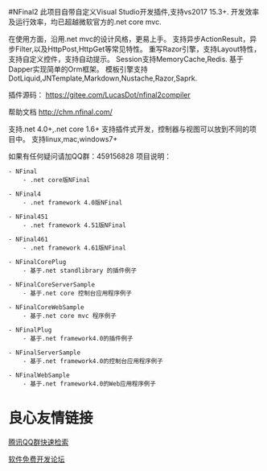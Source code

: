 ﻿#NFinal2
此项目自带自定义Visual Studio开发插件,支持vs2017 15.3+.
开发效率及运行效率，均已超越微软官方的.net core mvc.

在使用方面，沿用.net mvc的设计风格，更易上手。
支持异步ActionResult，异步Filter,以及HttpPost,HttpGet等常见特性。
重写Razor引擎，支持Layout特性，支持自定义控件，支持自动提示。
Session支持MemoryCache,Redis.
基于Dapper实现简单的Orm框架。
模板引擎支持DotLiquid,JNTemplate,Markdown,Nustache,Razor,Saprk.

插件源码：
https://gitee.com/LucasDot/nfinal2compiler

帮助文档
http://chm.nfinal.com/

支持.net 4.0+,.net core 1.6+
支持插件式开发，控制器与视图可以放到不同的项目中。
支持linux,mac,windows7+

如果有任何疑问请加QQ群：459156828
项目说明：

	- NFinal 
		- .net core版NFinal

	- NFinal4 
		- .net framework 4.0版NFinal

	- NFinal451
		- .net framework 4.51版NFinal

	- NFinal461
		- .net framework 4.61版NFinal

	- NFinalCorePlug
		- 基于.net standlibrary 的插件例子

	- NFinalCoreServerSample
		- 基于.net core 控制台应用程序例子

	- NFinalCoreWebSample
		- 基于.net core mvc 程序例子

	- NFinalPlug
		- 基于.net framework4.0的插件例子

	- NFinalServerSample
		- 基于.net framework4.0的控制台应用程序例子

	- NFinalWebSample
		- 基于.net framework4.0的Web应用程序例子


 # 良心友情链接

[腾讯QQ群快速检索](http://u.720life.cn/s/8cf73f7c)

[软件免费开发论坛](http://u.720life.cn/s/bbb01dc0)